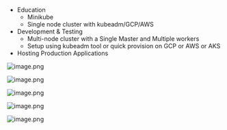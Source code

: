 - Education
    - Minikube
    - Single node cluster with kubeadm/GCP/AWS
- Development & Testing
    - Multi-node cluster with a Single Master and Multiple workers
    - Setup using kubeadm tool or quick provision on GCP or AWS or AKS
- Hosting Production Applications

![image.png](attachment:fa787c2e-f960-4fc9-9bb5-a1376d6a731b:image.png)

![image.png](attachment:a181ad22-f24e-402d-a64f-ca5707e050d0:image.png)

![image.png](attachment:752c244d-b1e1-497a-a8a8-740fcf8a582a:image.png)

![image.png](attachment:0d2ac8fc-7626-477f-9441-f7c41da942a1:image.png)

![image.png](attachment:c2f6b68b-7501-40dd-9faf-ba88c6540929:image.png)